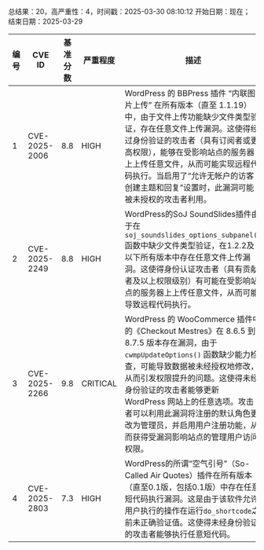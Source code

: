 总结果：20，高严重性：4，时间戳：2025-03-30 08:10:12
开始日期：现在；结束日期：2025-03-29

| 编号 | CVE ID | 基准分数 | 严重程度 | 描述 | 参考资料 |
|-----|--------|------------|----------|-------------|------------|
| 1 | CVE-2025-2006 | 8.8  | HIGH | WordPress 的 BBPress 插件 “内联图片上传” 在所有版本（直至 1.1.19）中，由于文件上传功能缺少文件类型验证，存在任意文件上传漏洞。这使得经过身份验证的攻击者（具有订阅者或更高权限），能够在受影响站点的服务器上上传任意文件，从而可能实现远程代码执行。当启用了“允许无帐户的访客创建主题和回复”设置时，此漏洞可能被未授权的攻击者利用。 | [1]https://plugins.trac.wordpress.org/browser/image-upload-for-bbpress/tags/1.1.19/bbp-image-upload.php#L136<br>[2]https://www.wordfence.com/threat-intel/vulnerabilities/id/df09af41-399a-4878-8420-721f1198d895?source=cve |
| 2 | CVE-2025-2249 | 8.8  | HIGH | WordPress的SoJ SoundSlides插件由于在`soj_soundslides_options_subpanel()`函数中缺少文件类型验证，在1.2.2及以下所有版本中存在任意文件上传漏洞。这使得身份认证攻击者（具有贡献者及以上权限级别）有可能在受影响站点的服务器上上传任意文件，从而可能导致远程代码执行。 | [1]https://plugins.trac.wordpress.org/browser/soj-soundslides/tags/1.2.2/soj-soundslides.php<br>[2]https://www.wordfence.com/threat-intel/vulnerabilities/id/f648e7f3-d93a-4a46-ae77-81a94880869c?source=cve |
| 3 | CVE-2025-2266 | 9.8  | CRITICAL | WordPress 的 WooCommerce 插件中的《Checkout Mestres》在 8.6.5 到 8.7.5 版本存在漏洞，由于 `cwmpUpdateOptions()` 函数缺少能力检查，可能导致数据被未经授权地修改，从而引发权限提升的问题。这使得未经身份验证的攻击者能够更新 WordPress 网站上的任意选项。攻击者可以利用此漏洞将注册的默认角色更改为管理员，并启用用户注册功能，从而获得受漏洞影响站点的管理用户访问权限。 | [1]https://plugins.trac.wordpress.org/browser/checkout-mestres-wp/trunk/backend/core/base/ajax.php#L31<br>[2]https://wordpress.org/plugins/checkout-mestres-wp/<br>[3]https://www.wordfence.com/threat-intel/vulnerabilities/id/9834fd5b-8445-4c6f-95f9-f0df785c65f8?source=cve |
| 4 | CVE-2025-2803 | 7.3  | HIGH | WordPress的所谓“空气引号”（So-Called Air Quotes）插件在所有版本（直至0.1版，包括0.1版）中存在任意短代码执行漏洞。这是由于该软件允许用户执行的操作在运行`do_shortcode`之前未正确验证值。这使得未经身份验证的攻击者能够执行任意短代码。 | [1]https://plugins.svn.wordpress.org/so-called-air-quotes/trunk/airquote.php<br>[2]https://wordpress.org/plugins/so-called-air-quotes/#developers<br>[3]https://www.wordfence.com/threat-intel/vulnerabilities/id/83f2ceee-4422-4ed5-adc7-91bc022ae42d?source=cve |